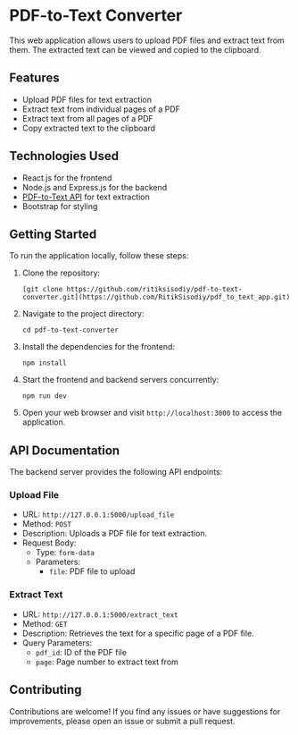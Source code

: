 
# PDF-to-Text Converter

This web application allows users to upload PDF files and extract text from them. The extracted text can be viewed and copied to the clipboard.

## Features

- Upload PDF files for text extraction
- Extract text from individual pages of a PDF
- Extract text from all pages of a PDF
- Copy extracted text to the clipboard

## Technologies Used

- React.js for the frontend
- Node.js and Express.js for the backend
- [PDF-to-Text API](http://127.0.0.1:5000) for text extraction
- Bootstrap for styling

## Getting Started

To run the application locally, follow these steps:

1. Clone the repository:

   ```
   [git clone https://github.com/ritiksisodiy/pdf-to-text-converter.git](https://github.com/RitikSisodiy/pdf_to_text_app.git)
   ``` 

2.  Navigate to the project directory:
    
    
    ```
    cd pdf-to-text-converter
    ``` 
    
3.  Install the dependencies for the frontend:
    
    ```
    npm install
    ``` 
    
    
5.  Start the frontend and backend servers concurrently:
    
    ```
    npm run dev
    ``` 
    
6.  Open your web browser and visit `http://localhost:3000` to access the application.
    

## API Documentation

The backend server provides the following API endpoints:

### Upload File

-   URL: `http://127.0.0.1:5000/upload_file`
-   Method: `POST`
-   Description: Uploads a PDF file for text extraction.
-   Request Body:
    -   Type: `form-data`
    -   Parameters:
        -   `file`: PDF file to upload

### Extract Text

-   URL: `http://127.0.0.1:5000/extract_text`
-   Method: `GET`
-   Description: Retrieves the text for a specific page of a PDF file.
-   Query Parameters:
    -   `pdf_id`: ID of the PDF file
    -   `page`: Page number to extract text from

## Contributing

Contributions are welcome! If you find any issues or have suggestions for improvements, please open an issue or submit a pull request.
